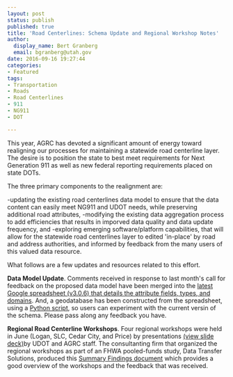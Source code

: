 ```yaml
---
layout: post
status: publish
published: true
title: 'Road Centerlines: Schema Update and Regional Workshop Notes'
author:
  display_name: Bert Granberg
  email: bgranberg@utah.gov
date: 2016-09-16 19:27:44
categories:
- Featured
tags:
- Transportation
- Roads
- Road Centerlines
- 911
- NG911
- DOT

---
```

This year, AGRC has devoted a significant amount of energy toward realigning our processes for maintaining a statewide road centerline layer. The desire is to position the state to best meet requirements for Next Generation 911 as well as new federal reporting requirements placed on state DOTs.

The three primary components to the realignment are:

-updating the existing road centerlines data model to ensure that the data content can easily meet NG911 and UDOT needs, while preserving additional road attributes,
-modifying the existing data aggregation process to add efficiencies that results in imporved data quality and data update frequency, and 
-exploring emerging software/platform capabilities, that will allow for the statewide road centerlines layer to edited 'in-place' by road and address authorities, and informed by feedback from the many users of this valued data resource.

What follows are a few updates and resources related to this effort.

**Data Model Update**. Comments received in response to last month's call for feedback on the proposed data model have been merged into the [latest Google spreadsheet (v3.0.6) that details the attribute fields, types, and domains](https://docs.google.com/spreadsheets/d/1jQ_JuRIEtzxj60F0FAGmdu5JrFpfYBbSt3YzzCjxpfI/edit#gid=811360546). And, a geodatabase has been constructed from the spreadsheet, using a [Python script](https://github.com/agrc/road-centerlines-schema), so users can experiment with the current versin of the schema. Please pass along any feedback you have.

**Regional Road Centerline Workshops**. Four regional workshops were held in June (Logan, SLC, Cedar City, and Price) by presentations [(view slide deck)](https://docs.google.com/presentation/d/1TZYthlekeE-wNb7I2z6lfuqrFNdz0ujEZdjqRAh22xs/edit?usp=sharing)by UDOT and AGRC staff. The consultanting firm that organized the regional workshops as part of an FHWA pooled-funds study, Data Transfer Solutions, produced this [Summary Findings document](https://docs.google.com/document/d/1LbVmedJ2bSjso57p39Kk4sRCaSlI9TcBfHHYVXaEXFk/edit?usp=sharing) which provides a good overview of the workshops and the feedback that was received.
